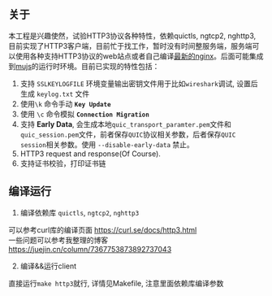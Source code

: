 ## 关于
本工程是兴趣使然，试验HTTP3协议各种特性，依赖quictls, ngtcp2, nghttp3, 目前实现了HTTP3客户端，目前忙于找工作，暂时没有时间整服务端，服务端可以使用各种支持HTTP3协议的web站点或者自己编译[最新的nginx](https://juejin.cn/post/7348299792122118181)。后面可能集成到[mujs](https://github.com/Shouhua/mujs)的运行时环境。目前已实现的特性包括：
1. 支持 `SSLKEYLOGFILE` 环境变量输出密钥文件用于比如`wireshark`调试, 设置后生成 `keylog.txt` 文件
2. 使用`\k` 命令手动 **`Key Update`**
3. 使用 `\c` 命令模拟 **`Connection Migration`**
4. 支持 **Early Data**, 会生成本地`quic_transport_paramter.pem`文件和`quic_session.pem`文件，前者保存`QUIC`协议相关参数，后者保存`QUIC session`相关参数。使用 `--disable-early-data` 禁止。
5. HTTP3 request and response(Of Course).
6. 支持证书校验，打印证书链

## 编译运行
1. 编译依赖库 `quictls`, `ngtcp2`, `nghttp3`

可以参考curl库的编译页面 https://curl.se/docs/http3.html  
一些问题可以参考我整理的博客 https://juejin.cn/column/7367753873892737043  

2. 编译&&运行client

直接运行`make http3`就行, 详情见Makefile, 注意里面依赖库编译参数
